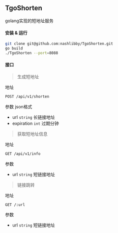 ## TgoShorten
golang实现的短地址服务

#### 安装 & 运行

```bash
git clone git@github.com:nashlibby/TgoShorten.git
go build
./TgoShorten --port=8088
```
#### 接口

> 生成短地址

地址
```bash
POST /api/v1/shorten
```

参数 json格式
- url `string` 长链接地址
- expiration `int` 过期分钟

>  获取短地址信息

地址
```bash
GET /api/v1/info
```

参数 
- url `string` 短链接地址

> 链接跳转

地址
```bash
GET /:url
```
参数 
- url `string` 短链接地址




